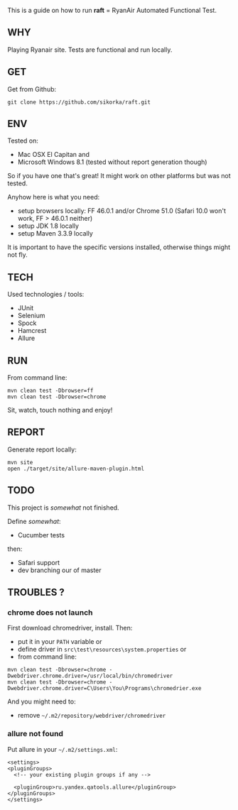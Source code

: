 This is a guide on how to run **raft** = RyanAir Automated Functional Test.


WHY
---
Playing Ryanair site. Tests are functional and run locally.


GET
---
Get from Github:
```
git clone https://github.com/sikorka/raft.git
```


ENV
---
Tested on:

 - Mac OSX El Capitan and
 - Microsoft Windows 8.1
    (tested without report generation though)

So if you have one that's great! It might work on other platforms but was not tested.


Anyhow here is what you need:

 - setup browsers locally:
    FF 46.0.1 and/or Chrome 51.0
    (Safari 10.0 won't work, FF > 46.0.1 neither)
 - setup JDK 1.8 locally
 - setup Maven 3.3.9 locally

It is important to have the specific versions installed, otherwise things might not fly.


TECH
----
Used technologies / tools:
- JUnit
- Selenium
- Spock
- Hamcrest
- Allure


RUN
---
From command line:

```
mvn clean test -Dbrowser=ff
mvn clean test -Dbrowser=chrome
```

Sit, watch, touch nothing and enjoy!


REPORT
------

Generate report locally:

```
mvn site
open ./target/site/allure-maven-plugin.html
```


TODO
----

This project is *somewhat* not finished.

Define *somewhat*:

- Cucumber tests

then:

- Safari support
- dev branching our of master


TROUBLES ?
----------

### chrome does not launch

First download chromedriver, install. Then:

- put it in your `PATH` variable or
- define driver in `src\test\resources\system.properties` or
- from command line:
```
mvn clean test -Dbrowser=chrome -Dwebdriver.chrome.driver=/usr/local/bin/chromedriver
mvn clean test -Dbrowser=chrome -Dwebdriver.chrome.driver=C\Users\You\Programs\chromedrier.exe
```

And you might need to:

- remove `~/.m2/repository/webdriver/chromedriver`


### allure not found

Put allure in your `~/.m2/settings.xml`:

```
<settings>
<pluginGroups>
  <!-- your existing plugin groups if any -->

  <pluginGroup>ru.yandex.qatools.allure</pluginGroup>
</pluginGroups>
</settings>
```